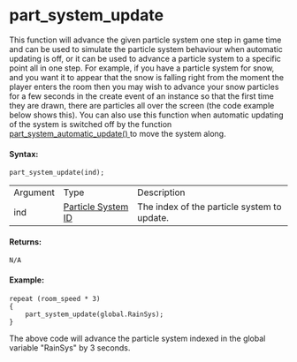 # part_system_update

This function will advance the given particle system one step in game
time and can be used to simulate the particle system behaviour when
automatic updating is off, or it can be used to advance a particle
system to a specific point all in one step. For example, if you have a
particle system for snow, and you want it to appear that the snow is
falling right from the moment the player enters the room then you may
wish to advance your snow particles for a few seconds in the create
event of an instance so that the first time they are drawn, there are
particles all over the screen (the code example below shows this). You
can also use this function when automatic updating of the system is
switched off by the function [ part_system_automatic_update()
](part_system_automatic_update) to move the system along.

#### Syntax:

``` gml
part_system_update(ind);
```

|          |                                                                                                                                      |                                             |
|----------|--------------------------------------------------------------------------------------------------------------------------------------|---------------------------------------------|
| Argument | Type                                                                                                                                 | Description                                 |
| ind      |  [Particle System ID](../../../../../../GameMaker_Language/GML_Reference/Drawing/Particles/Particle_Systems/part_system_create)  | The index of the particle system to update. |

#### Returns:

``` gml
N/A
```

#### Example:

``` gml
repeat (room_speed * 3)
{
    part_system_update(global.RainSys);
}
```

The above code will advance the particle system indexed in the global
variable "RainSys" by 3 seconds.
